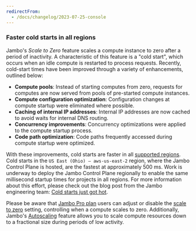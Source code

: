 ```yaml
---
redirectFrom:
  - /docs/changelog/2023-07-25-console
---
```


### Faster cold starts in all regions

Jambo's _Scale to Zero_ feature scales a compute instance to zero after a period of inactivity. A characteristic of this feature is a "cold start", which occurs when an idle compute is restarted to process requests. Recently, cold-start times have been improved through a variety of enhancements, outlined below:

- **Compute pools**: Instead of starting computes from zero, requests for computes are now served from pools of pre-started compute instances.
- **Compute configuration optimization**: Configuration changes at compute startup were eliminated where possible.
- **Caching of internal IP addresses**: Internal IP addresses are now cached to avoid waits for internal DNS routing.
- **Concurrency improvements**: Concurrency optimizations were applied to the compute startup process.
- **Code path optimization**: Code paths frequently accessed during compute startup were optimized.

With these improvements, cold starts are faster in all [supported regions](/docs/introduction/regions). Cold starts in the `US East (Ohio) — aws-us-east-2` region, where the Jambo Control Plane is hosted, are the fastest at approximately 500 ms. Work is underway to deploy the Jambo Control Plane regionally to enable the same millisecond startup times for projects in all regions. For more information about this effort, please check out the blog post from the Jambo engineering team: [Cold starts just got hot](https://neon.tech/blog/cold-starts-just-got-hot).

Please be aware that [Jambo Pro plan](/docs/introduction/pro-plan) users can adjust or disable the [scale to zero](/docs/guides/scale-to-zero-guide) setting, controlling when a compute scales to zero. Additionally, Jambo's [Autoscaling](/docs/guides/autoscaling-guide) feature allows you to scale compute resources down to a fractional size during periods of low activity.
